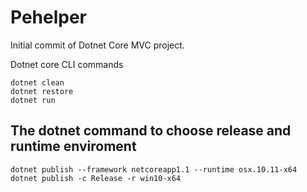 # Pehelper

Initial commit of Dotnet Core MVC project.

Dotnet core CLI commands

``` dotnet core
dotnet clean
dotnet restore
dotnet run
```

## The dotnet command to choose release and runtime enviroment

``` dotnet core
dotnet publish --framework netcoreapp1.1 --runtime osx.10.11-x64
dotnet publish -c Release -r win10-x64
```